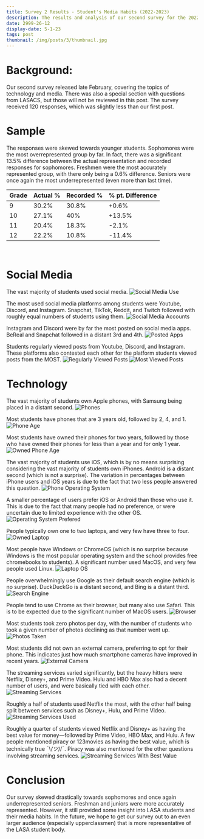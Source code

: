 ```yaml
---
title: Survey 2 Results - Student's Media Habits (2022-2023)
description: The results and analysis of our second survey for the 2022-2023 school year!
date: 2999-26-12
display-date: 5-1-23
tags: post
thumbnail: /img/posts/3/thumbnail.jpg
---
```


# Background:
Our second survey released late February, covering the topics of technology and media. There was also a special section with questions from LASACS, but those will not be reviewed in this post. The survey received 120 responses, which was slightly less than our first post.

# Sample
The responses were skewed towards younger students. Sophomores were the most overrepresented group by far. In fact, there was a significant 13.5% difference between the actual representation and recorded responses for sophomores. Freshmen were the most accurately represented group, with there only being a 0.6% difference. Seniors were once again the most underrepresented (even more than last time).

| Grade         | Actual % | Recorded % | % pt. Difference |
|---------------|----------|------------|------------------|
| 9             | 30.2%    | 30.8%      | +0.6%            |
| 10            | 27.1%    | 40%        | +13.5%           |
| 11            | 20.4%    | 18.3%      | -2.1%            |
| 12            | 22.2%     | 10.8%        | -11.4%           |
<br>

# Social Media
The vast majority of students used social media.
![Social Media Use](../../img/posts/4/1.png)


The most used social media platforms among students were Youtube, Discord, and Instagram. Snapchat, TikTok, Reddit, and Twitch followed with roughly equal numbers of students using them.
![Social Media Accounts](../../img/posts/4/2.png)

Instagram and Discord were by far the most posted on social media apps. BeReal and Snapchat followed in a distant 3rd and 4th.
![Posted Apps](../../img/posts/4/3.png)

Students regularly viewed posts from Youtube, Discord, and Instagram. These platforms also contested each other for the platform students viewed posts from the MOST.
![Regularly Viewed Posts](../../img/posts/4/4.png)
![Most Viewed Posts](../../img/posts/4/5.png)

# Technology
The vast majority of students own Apple phones, with Samsung being placed in a distant second.
![Phones](../../img/posts/4/6.png)

Most students have phones that are 3 years old, followed by 2, 4, and 1.
![Phone Age](../../img/posts/4/7.png)

Most students have owned their phones for two years, followed by those who have owned their phones for less than a year and for only 1 year.
![Owned Phone Age](../../img/posts/4/8.png)

The vast majority of students use iOS, which is by no means surprising considering the vast majority of students own iPhones. Android is a distant second (which is not a surprise). The variation in percentages between iPhone users and iOS years is due to the fact that two less people answered this question.
![Phone Operating System](../../img/posts/4/9.png)

A smaller percentage of users prefer iOS or Android than those who use it. This is due to the fact that many people had no preference, or were uncertain due to limited experience with the other OS.
![Operating System Prefered](../../img/posts/4/10.png)

People typically own one to two laptops, and very few have three to four.
![Owned Laptop](../../img/posts/4/11.png)

Most people have Windows or ChromeOS (which is no surprise because Windows is the most popular operating system and the school provides free chromebooks to students). A significant number used MacOS, and very few people used Linux.
![Laptop OS](../../img/posts/4/12.png)

People overwhelmingly use Google as their default search engine (which is no surprise). DuckDuckGo is a distant second, and Bing is a distant third.
![Search Engine](../../img/posts/4/13.png)

People tend to use Chrome as their browser, but many also use Safari. This is to be expected due to the significant number of MacOS users.
![Browser](../../img/posts/4/14.png)

Most students took zero photos per day, with the number of students who took a given number of photos declining as that number went up.
![Photos Taken](../../img/posts/4/15.png)

Most students did not own an external camera, preferring to opt for their phone. This indicates just how much smartphone cameras have improved in recent years.
![External Camera](../../img/posts/4/16.png)

The streaming services varied significantly, but the heavy hitters were Netflix, Disney+, and Prime Video. Hulu and HBO Max also had a decent number of users, and were basically tied with each other.
![Streaming Services](../../img/posts/4/17.png)

Roughly a half of students used Netflix the most, with the other half being split between services such as Disney+, Hulu, and Prime Video.
![Streaming Services Used](../../img/posts/4/18.png)

Roughly a quarter of students viewed Netflix and Disney+ as having the best value for money––followed by Prime Video, HBO Max, and Hulu. A few people mentioned piracy or 123movies as having the best value, which is technically true ¯\\_(ツ)_/¯. Piracy was also mentioned for the other questions involving streaming services.
![Streaming Services With Best Value](../../img/posts/4/19.png)

# Conclusion
Our survey skewed drastically towards sophomores and once again underrepresented seniors. Freshman and juniors were more accurately represented. However, it still provided some insight into LASA students and their media habits. In the future, we hope to get our survey out to an even larger audience (especially upperclassmen) that is more representative of the LASA student body.